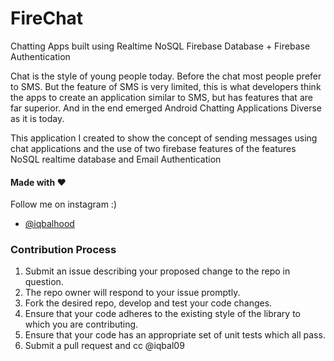 # FireChat
 Chatting Apps built using Realtime NoSQL Firebase Database + Firebase Authentication

Chat is the style of young people today. Before the chat most people prefer to SMS. But the feature of SMS is very limited, this is what developers think the apps to create an application similar to SMS, but has features that are far superior. And in the end emerged Android Chatting Applications Diverse as it is today.

This application I created to show the concept of sending messages using chat applications and the use of two firebase features of the features NoSQL realtime database and Email Authentication

#### Made with &#9829;
Follow me on instagram :)
- [@iqbalhood](https://instagram.com/iqbalhood)

### Contribution Process

1. Submit an issue describing your proposed change to the repo in question.
1. The repo owner will respond to your issue promptly.
1. Fork the desired repo, develop and test your code changes.
1. Ensure that your code adheres to the existing style of the library to which
   you are contributing.
1. Ensure that your code has an appropriate set of unit tests which all pass.
1. Submit a pull request and cc @iqbal09
